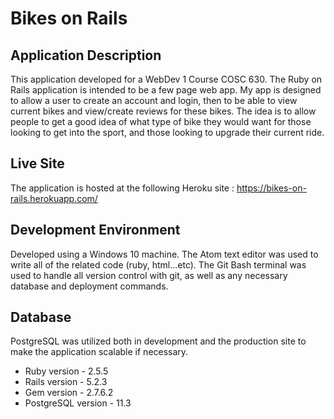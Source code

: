 # Bikes on Rails

## Application Description
  This application developed for a WebDev 1 Course COSC 630. The Ruby on Rails application is intended to be a few page web app. My app is designed to allow a user to create an account and login, then to be able to view current bikes and view/create reviews for these bikes. The idea is to allow people to get a good idea of what type of bike they would want for those looking to get into the sport, and those looking to upgrade their current ride.

## Live Site
  The application is hosted at the following Heroku site : https://bikes-on-rails.herokuapp.com/

## Development Environment
  Developed using a Windows 10 machine. The Atom text editor was used to write all of the related code (ruby, html...etc). The Git Bash terminal was used to handle all version control with git, as well as any necessary database and deployment commands.

## Database
  PostgreSQL was utilized both in development and the production site to make the application scalable if necessary.


* Ruby version        - 2.5.5
* Rails version       - 5.2.3
* Gem version         - 2.7.6.2
* PostgreSQL version  - 11.3
